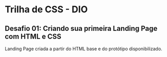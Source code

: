 # Trilha de CSS - DIO
## Desafio 01: Criando sua primeira Landing Page com HTML e CSS
Landing Page criada a partir do HTML base e do protótipo disponibilizado.
